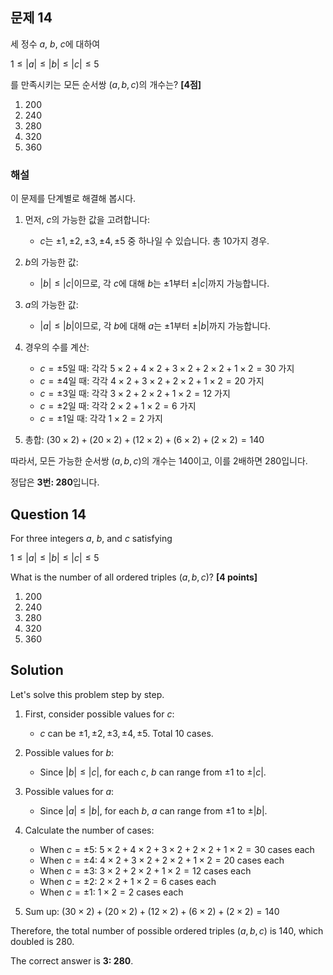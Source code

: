 

## 문제 14
세 정수 $a$, $b$, $c$에 대하여

$1 \leq |a| \leq |b| \leq |c| \leq 5$

를 만족시키는 모든 순서쌍 $(a, b, c)$의 개수는? **[4점]**

1. 200
2. 240
3. 280
4. 320
5. 360

### 해설
이 문제를 단계별로 해결해 봅시다.

1. 먼저, $c$의 가능한 값을 고려합니다:
   - $c$는 $\pm1, \pm2, \pm3, \pm4, \pm5$ 중 하나일 수 있습니다. 총 10가지 경우.

2. $b$의 가능한 값:
   - $|b| \leq |c|$이므로, 각 $c$에 대해 $b$는 $\pm1$부터 $\pm|c|$까지 가능합니다.

3. $a$의 가능한 값:
   - $|a| \leq |b|$이므로, 각 $b$에 대해 $a$는 $\pm1$부터 $\pm|b|$까지 가능합니다.

4. 경우의 수를 계산:
   - $c = \pm5$일 때: 각각 $5 \times 2 + 4 \times 2 + 3 \times 2 + 2 \times 2 + 1 \times 2 = 30$ 가지
   - $c = \pm4$일 때: 각각 $4 \times 2 + 3 \times 2 + 2 \times 2 + 1 \times 2 = 20$ 가지
   - $c = \pm3$일 때: 각각 $3 \times 2 + 2 \times 2 + 1 \times 2 = 12$ 가지
   - $c = \pm2$일 때: 각각 $2 \times 2 + 1 \times 2 = 6$ 가지
   - $c = \pm1$일 때: 각각 $1 \times 2 = 2$ 가지

5. 총합:
   $(30 \times 2) + (20 \times 2) + (12 \times 2) + (6 \times 2) + (2 \times 2) = 140$

따라서, 모든 가능한 순서쌍 $(a, b, c)$의 개수는 140이고, 이를 2배하면 280입니다.

정답은 **3번: 280**입니다.

## Question 14
For three integers $a$, $b$, and $c$ satisfying

$1 \leq |a| \leq |b| \leq |c| \leq 5$

What is the number of all ordered triples $(a, b, c)$? **[4 points]**

1. 200
2. 240
3. 280
4. 320
5. 360

## Solution
Let's solve this problem step by step.

1. First, consider possible values for $c$:
   - $c$ can be $\pm1, \pm2, \pm3, \pm4, \pm5$. Total 10 cases.

2. Possible values for $b$:
   - Since $|b| \leq |c|$, for each $c$, $b$ can range from $\pm1$ to $\pm|c|$.

3. Possible values for $a$:
   - Since $|a| \leq |b|$, for each $b$, $a$ can range from $\pm1$ to $\pm|b|$.

4. Calculate the number of cases:
   - When $c = \pm5$: $5 \times 2 + 4 \times 2 + 3 \times 2 + 2 \times 2 + 1 \times 2 = 30$ cases each
   - When $c = \pm4$: $4 \times 2 + 3 \times 2 + 2 \times 2 + 1 \times 2 = 20$ cases each
   - When $c = \pm3$: $3 \times 2 + 2 \times 2 + 1 \times 2 = 12$ cases each
   - When $c = \pm2$: $2 \times 2 + 1 \times 2 = 6$ cases each
   - When $c = \pm1$: $1 \times 2 = 2$ cases each

5. Sum up:
   $(30 \times 2) + (20 \times 2) + (12 \times 2) + (6 \times 2) + (2 \times 2) = 140$

Therefore, the total number of possible ordered triples $(a, b, c)$ is 140, which doubled is 280.

The correct answer is **3: 280**.